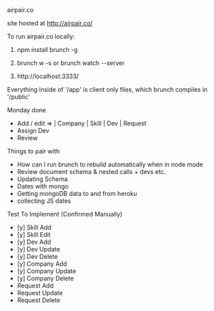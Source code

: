 airpair.co

site hosted at http://airpair.co/



To run airpair.co locally:


1)   npm install brunch -g

2)   brunch w -s    or    brunch watch --server

3)   http://localhost:3333/




Everything inside of '/app' is client only files, which brunch compiles in '/public'


Monday done

- Add / edit => | Company | Skill | Dev | Request
- Assign Dev
- Review



Things to pair with

- How can I run brunch to rebuild automatically when in node mode
- Review document schema & nested calls + devs etc.
- Updating Schema
- Dates with mongo
- Getting mongoDB data to and from heroku
- collecting JS dates


Test To Implement (Confirmed Manually)


- [y] Skill Add
- [y] Skill Edit
- [y] Dev Add
- [y] Dev Update
- [y] Dev Delete
- [y] Company Add
- [y] Company Update
- [y] Company Delete
- Request Add
- Request Update
- Request Delete